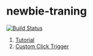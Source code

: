 # newbie-traning

[![Build Status](https://travis-ci.org/uncovertruth/newbie-training.svg?branch=master)](https://travis-ci.org/uncovertruth/newbie-training)

1. [Tutorial](./tutorial.md)
1. [Custom Click Trigger](./custom.md)
